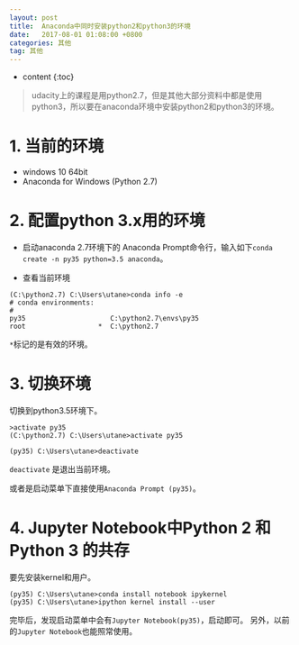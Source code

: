 ```yaml
---
layout: post
title:  Anaconda中同时安装python2和python3的环境
date:   2017-08-01 01:08:00 +0800
categories: 其他
tag: 其他
---
```

* content
{:toc}


> udacity上的课程是用python2.7，但是其他大部分资料中都是使用python3，所以要在anaconda环境中安装python2和python3的环境。

# 1. 当前的环境

- windows 10 64bit
- Anaconda for Windows (Python 2.7)

# 2. 配置python 3.x用的环境

- 启动anaconda 2.7环境下的 Anaconda Prompt命令行，输入如下`conda create -n py35 python=3.5 anaconda`。

- 查看当前环境

```
(C:\python2.7) C:\Users\utane>conda info -e
# conda environments:
#
py35                     C:\python2.7\envs\py35
root                  *  C:\python2.7

```

`*`标记的是有效的环境。

# 3. 切换环境

切换到python3.5环境下。

```
>activate py35
(C:\python2.7) C:\Users\utane>activate py35

(py35) C:\Users\utane>deactivate

```

`deactivate` 是退出当前环境。

或者是启动菜单下直接使用`Anaconda Prompt (py35)`。

# 4. Jupyter Notebook中Python 2 和 Python 3 的共存

要先安装kernel和用户。

```
(py35) C:\Users\utane>conda install notebook ipykernel
(py35) C:\Users\utane>ipython kernel install --user

```

完毕后，发现启动菜单中会有`Jupyter Notebook(py35)`，启动即可。
另外，以前的`Jupyter Notebook`也能照常使用。
